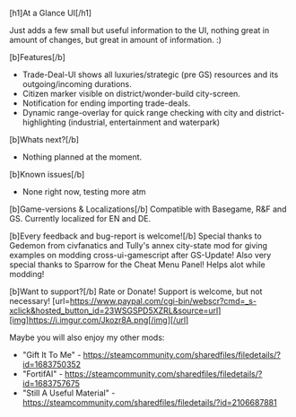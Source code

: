 [h1]At a Glance UI[/h1]

Just adds a few small but useful information to the UI, nothing great in amount of changes, but great in amount of information. :)

[b]Features[/b]
- Trade-Deal-UI shows all luxuries/strategic (pre GS) resources and its outgoing/incoming durations.
- Citizen marker visible on district/wonder-build city-screen.
- Notification for ending importing trade-deals.
- Dynamic range-overlay for quick range checking with city and district-highlighting (industrial, entertainment and waterpark)

[b]Whats next?[/b]
- Nothing planned at the moment.

[b]Known issues[/b]
- None right now, testing more atm

[b]Game-versions & Localizations[/b]
Compatible with Basegame, R&F and GS.
Currently localized for EN and DE.

[b]Every feedback and bug-report is welcome![/b]
Special thanks to Gedemon from civfanatics and Tully's annex city-state mod for giving examples on modding cross-ui-gamescript after GS-Update!
Also very special thanks to Sparrow for the Cheat Menu Panel! Helps alot while modding!

[b]Want to support?[/b]
Rate or Donate!
Support is welcome, but not necessary!
[url=https://www.paypal.com/cgi-bin/webscr?cmd=_s-xclick&hosted_button_id=23WSGSPD5XZRL&source=url][img]https://i.imgur.com/Jkozr8A.png[/img][/url]

Maybe you will also enjoy my other mods:
- "Gift It To Me" - https://steamcommunity.com/sharedfiles/filedetails/?id=1683750352
- "FortifAI" - https://steamcommunity.com/sharedfiles/filedetails/?id=1683757675
- "Still A Useful Material" - https://steamcommunity.com/sharedfiles/filedetails/?id=2106687881
